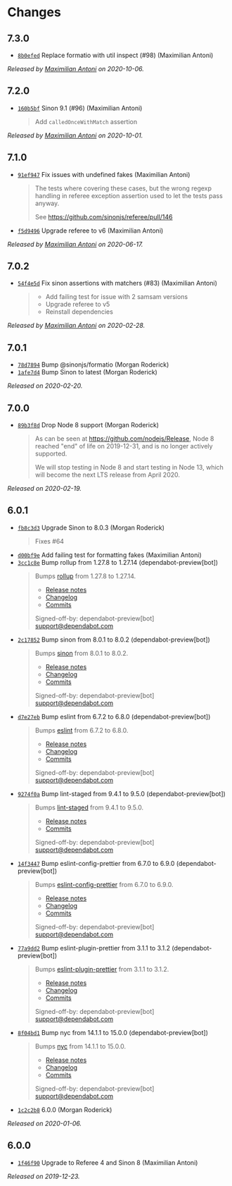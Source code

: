 # Changes

## 7.3.0

- [`8b0efed`](https://github.com/sinonjs/referee-sinon/commit/8b0efed86f13ec01a683cc1ed12bda0a18ea776d)
  Replace formatio with util inspect (#98) (Maximilian Antoni)

_Released by [Maximilian Antoni](https://github.com/mantoni) on 2020-10-06._

## 7.2.0

- [`160b5bf`](https://github.com/sinonjs/referee-sinon/commit/160b5bfce23bb8a4100c9e2af084fb1a16a72930)
  Sinon 9.1 (#96) (Maximilian Antoni)
    >
    > Add `calledOnceWithMatch` assertion
    >

_Released by [Maximilian Antoni](https://github.com/mantoni) on 2020-10-01._

## 7.1.0

- [`91ef947`](https://github.com/sinonjs/referee-sinon/commit/91ef947a8b9508c7dcd755c5a89763b580a99e61)
  Fix issues with undefined fakes (Maximilian Antoni)
    >
    > The tests where covering these cases, but the wrong regexp handling in
    > referee exception assertion used to let the tests pass anyway.
    >
    > See https://github.com/sinonjs/referee/pull/146
    >
- [`f5d9496`](https://github.com/sinonjs/referee-sinon/commit/f5d9496c4646426d00e38087cc48e6464c53bdee)
  Upgrade referee to v6 (Maximilian Antoni)

_Released by [Maximilian Antoni](https://github.com/mantoni) on 2020-06-17._

## 7.0.2

- [`54f4e5d`](https://github.com/sinonjs/referee-sinon/commit/54f4e5d7cd208a0a566bd5697c678cb44a48633f)
  Fix sinon assertions with matchers (#83) (Maximilian Antoni)
    >
    > * Add failing test for issue with 2 samsam versions
    > * Upgrade referee to v5
    > * Reinstall dependencies
    >

_Released by [Maximilian Antoni](https://github.com/mantoni) on 2020-02-28._

## 7.0.1

- [`78d7894`](https://github.com/sinonjs/referee-sinon/commit/78d7894556d0723b02e84d7cb44acccc834146d0)
  Bump @sinonjs/formatio (Morgan Roderick)
- [`1afe7d4`](https://github.com/sinonjs/referee-sinon/commit/1afe7d49879668b3903b183a3b9271aacb12db8b)
  Bump Sinon to latest (Morgan Roderick)

_Released on 2020-02-20._

## 7.0.0

- [`89b3f8d`](https://github.com/sinonjs/referee-sinon/commit/89b3f8d01ee44244d7322b11d646851960302994)
  Drop Node 8 support (Morgan Roderick)
    >
    > As can be seen at https://github.com/nodejs/Release, Node 8 reached
    > "end" of life on 2019-12-31, and is no longer actively supported.
    >
    > We will stop testing in Node 8 and start testing in Node 13, which will
    > become the next LTS release from April 2020.
    >

_Released on 2020-02-19._

## 6.0.1

- [`fb8c3d3`](https://github.com/sinonjs/referee-sinon/commit/fb8c3d3355a5d31434b01f291c373154330a0502)
  Upgrade Sinon to 8.0.3 (Morgan Roderick)
    >
    > Fixes #64
    >
- [`d00bf9e`](https://github.com/sinonjs/referee-sinon/commit/d00bf9ecb5680e275ac00a127b97016c277d0e8a)
  Add failing test for formatting fakes (Maximilian Antoni)
- [`3cc1c8e`](https://github.com/sinonjs/referee-sinon/commit/3cc1c8ed1501137a943cfc6ea39993385e3f8609)
  Bump rollup from 1.27.8 to 1.27.14 (dependabot-preview[bot])
    >
    > Bumps [rollup](https://github.com/rollup/rollup) from 1.27.8 to 1.27.14.
    > - [Release notes](https://github.com/rollup/rollup/releases)
    > - [Changelog](https://github.com/rollup/rollup/blob/master/CHANGELOG.md)
    > - [Commits](https://github.com/rollup/rollup/compare/v1.27.8...v1.27.14)
    >
    > Signed-off-by: dependabot-preview[bot] <support@dependabot.com>
- [`2c17852`](https://github.com/sinonjs/referee-sinon/commit/2c178525475c18fba6eb195f5324204c9c89c9fd)
  Bump sinon from 8.0.1 to 8.0.2 (dependabot-preview[bot])
    >
    > Bumps [sinon](https://github.com/sinonjs/sinon) from 8.0.1 to 8.0.2.
    > - [Release notes](https://github.com/sinonjs/sinon/releases)
    > - [Changelog](https://github.com/sinonjs/sinon/blob/master/CHANGELOG.md)
    > - [Commits](https://github.com/sinonjs/sinon/compare/v8.0.1...v8.0.2)
    >
    > Signed-off-by: dependabot-preview[bot] <support@dependabot.com>
- [`d7e27eb`](https://github.com/sinonjs/referee-sinon/commit/d7e27eb9e8164450af7387305a9aed015c91e8bd)
  Bump eslint from 6.7.2 to 6.8.0 (dependabot-preview[bot])
    >
    > Bumps [eslint](https://github.com/eslint/eslint) from 6.7.2 to 6.8.0.
    > - [Release notes](https://github.com/eslint/eslint/releases)
    > - [Changelog](https://github.com/eslint/eslint/blob/master/CHANGELOG.md)
    > - [Commits](https://github.com/eslint/eslint/compare/v6.7.2...v6.8.0)
    >
    > Signed-off-by: dependabot-preview[bot] <support@dependabot.com>
- [`9274f0a`](https://github.com/sinonjs/referee-sinon/commit/9274f0a3c43e98dc37411ca658e233ace9ceedb1)
  Bump lint-staged from 9.4.1 to 9.5.0 (dependabot-preview[bot])
    >
    > Bumps [lint-staged](https://github.com/okonet/lint-staged) from 9.4.1 to 9.5.0.
    > - [Release notes](https://github.com/okonet/lint-staged/releases)
    > - [Commits](https://github.com/okonet/lint-staged/compare/v9.4.1...v9.5.0)
    >
    > Signed-off-by: dependabot-preview[bot] <support@dependabot.com>
- [`14f3447`](https://github.com/sinonjs/referee-sinon/commit/14f3447a687ed8777f70d17486d151fe702051d8)
  Bump eslint-config-prettier from 6.7.0 to 6.9.0 (dependabot-preview[bot])
    >
    > Bumps [eslint-config-prettier](https://github.com/prettier/eslint-config-prettier) from 6.7.0 to 6.9.0.
    > - [Release notes](https://github.com/prettier/eslint-config-prettier/releases)
    > - [Changelog](https://github.com/prettier/eslint-config-prettier/blob/master/CHANGELOG.md)
    > - [Commits](https://github.com/prettier/eslint-config-prettier/commits/v6.9.0)
    >
    > Signed-off-by: dependabot-preview[bot] <support@dependabot.com>
- [`77a9dd2`](https://github.com/sinonjs/referee-sinon/commit/77a9dd206256525d6bfac44b59e00bd2a795eebd)
  Bump eslint-plugin-prettier from 3.1.1 to 3.1.2 (dependabot-preview[bot])
    >
    > Bumps [eslint-plugin-prettier](https://github.com/prettier/eslint-plugin-prettier) from 3.1.1 to 3.1.2.
    > - [Release notes](https://github.com/prettier/eslint-plugin-prettier/releases)
    > - [Changelog](https://github.com/prettier/eslint-plugin-prettier/blob/master/CHANGELOG.md)
    > - [Commits](https://github.com/prettier/eslint-plugin-prettier/compare/v3.1.1...v3.1.2)
    >
    > Signed-off-by: dependabot-preview[bot] <support@dependabot.com>
- [`8f04bd1`](https://github.com/sinonjs/referee-sinon/commit/8f04bd1220d006f29a249b7f23bc8d70fa1e9f5b)
  Bump nyc from 14.1.1 to 15.0.0 (dependabot-preview[bot])
    >
    > Bumps [nyc](https://github.com/istanbuljs/nyc) from 14.1.1 to 15.0.0.
    > - [Release notes](https://github.com/istanbuljs/nyc/releases)
    > - [Changelog](https://github.com/istanbuljs/nyc/blob/master/CHANGELOG.md)
    > - [Commits](https://github.com/istanbuljs/nyc/compare/v14.1.1...v15.0.0)
    >
    > Signed-off-by: dependabot-preview[bot] <support@dependabot.com>
- [`1c2c2b8`](https://github.com/sinonjs/referee-sinon/commit/1c2c2b89719e7ad4c5aba058f0fb951e00ed6d92)
  6.0.0 (Morgan Roderick)

_Released on 2020-01-06._

## 6.0.0

- [`1f46f90`](https://github.com/sinonjs/referee-sinon/commit/1f46f9028845b2e03dd14438d560d1c9b83401cb)
  Upgrade to Referee 4 and Sinon 8 (Maximilian Antoni)

_Released on 2019-12-23._
